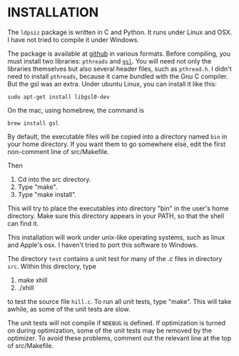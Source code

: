 INSTALLATION
============

The `ldpsiz` package is written in C and Python. It runs under Linux
and OSX. I have not tried to compile it under Windows.

The package is available at [github](github.com/alanrogers/ldpsiz) in
various formats. Before compiling, you must install two libraries:
`pthreads` and [`gsl`](http://www.gnu.org/software/gsl). You will need
not only the libraries themselves but also several header files, such
as `pthread.h`. I didn't need to install `pthreads`, because it came
bundled with the Gnu C compiler. But the gsl was an extra. Under ubuntu
Linux, you can install it like this:

    sudo apt-get install libgsl0-dev

On the mac, using homebrew, the command is

    brew install gsl

By default, the executable files will be copied into a directory named
`bin` in your home directory. If you want them to go somewhere else,
edit the first non-comment line of src/Makefile.

Then 

1. Cd into the src directory.
2. Type "make".
3. Type "make install".

This will try to place the executables into directory "bin" in the
user's home directory. Make sure this directory appears in your
PATH, so that the shell can find it.

This installation will work under unix-like operating systems, such as
linux and Apple's osx. I haven't tried to port this software to
Windows. 

The directory `test` contains a unit test for many of the .c files in
directory `src`. Within this directory, type

1. make xhill
2. ./xhill

to test the source file `hill.c`.  To run all unit tests, type
"make". This will take awhile, as some of the unit tests are slow.

The unit tests will not compile if `NDEBUG` is defined. If
optimization is turned on during optimization, some of the unit tests
may be removed by the optimizer. To avoid these problems, comment out
the relevant line at the top of src/Makefile.




